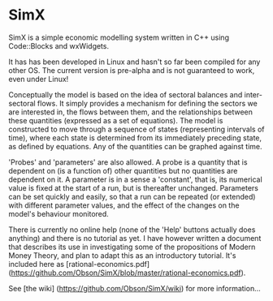 # SimX
SimX is a simple economic modelling system written in C++ using Code::Blocks
and wxWidgets.

It has has been developed in Linux and hasn't so far been compiled for any other
OS. The current version is pre-alpha and is not guaranteed to work, even
under Linux!

Conceptually the model is based on the idea of sectoral balances and inter-sectoral
flows. It simply provides a mechanism for defining the sectors we are interested
in, the flows between them, and the relationships between these quantities
(expressed as a set of equations). The model is constructed to move through
a sequence of states (representing intervals of time), where each state is
determined from its immediately preceding state, as defined by equations.
Any of the quantities can be graphed against time.

'Probes' and 'parameters' are also allowed. A probe is a quantity that is
dependent on (is a function of) other quantities but no quantities are dependent
on it. A parameter is in a sense a 'constant', that is, its numerical value
is fixed at the start of a run, but is thereafter unchanged. Parameters
can be set quickly and easily, so that a run can be repeated (or extended)
with different parameter values, and the effect of the changes on the model's
behaviour monitored.

There is currently no online help (none of the 'Help' buttons actually does
anything) and there is no tutorial as yet. I have however written a document
that describes its use  in investigating some of the propositions of Modern
Money Theory, and plan to adapt this as an introductory tutorial. It's included
here as [rational-economics.pdf] (https://github.com/Obson/SimX/blob/master/rational-economics.pdf).

See [the wiki] (https://github.com/Obson/SimX/wiki) for more information...
